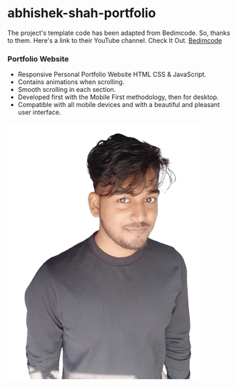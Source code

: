 # abhishek-shah-portfolio 
The project's template code has been adapted from Bedimcode. So, thanks to them. 
Here's a link to their YouTube channel. Check It Out. [Bedimcode](https://www.youtube.com/@Bedimcode)
### Portfolio Website

- Responsive Personal Portfolio Website HTML CSS & JavaScript.
- Contains animations when scrolling.
- Smooth scrolling in each section.
- Developed first with the Mobile First methodology, then for desktop.
- Compatible with all mobile devices and with a beautiful and pleasant user interface.

![preview img](/blacktshirtabhibg.png)
